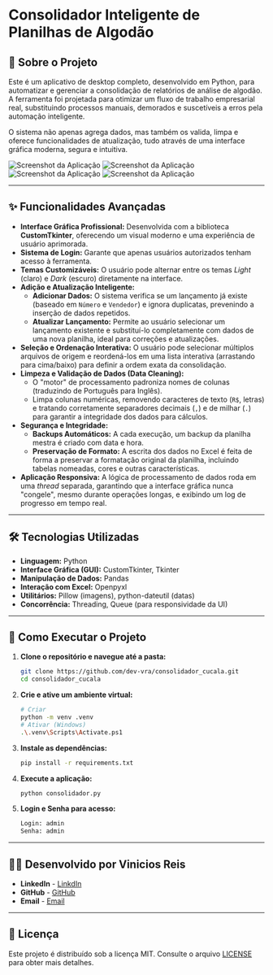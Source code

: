 # Consolidador Inteligente de Planilhas de Algodão

## 📖 Sobre o Projeto

Este é um aplicativo de desktop completo, desenvolvido em Python, para automatizar e gerenciar a consolidação de relatórios de análise de algodão. A ferramenta foi projetada para otimizar um fluxo de trabalho empresarial real, substituindo processos manuais, demorados e suscetíveis a erros pela automação inteligente.

O sistema não apenas agrega dados, mas também os valida, limpa e oferece funcionalidades de atualização, tudo através de uma interface gráfica moderna, segura e intuitiva.

![Screenshot da Aplicação](https://i.imgur.com/JciaiVr.png)
![Screenshot da Aplicação](https://i.imgur.com/3xPU8yQ.png)
![Screenshot da Aplicação](https://i.imgur.com/btfTgZo.png)
![Screenshot da Aplicação](https://i.imgur.com/kpsteN2.png)

---

## ✨ Funcionalidades Avançadas

* **Interface Gráfica Profissional:** Desenvolvida com a biblioteca **CustomTkinter**, oferecendo um visual moderno e uma experiência de usuário aprimorada.
* **Sistema de Login:** Garante que apenas usuários autorizados tenham acesso à ferramenta.
* **Temas Customizáveis:** O usuário pode alternar entre os temas *Light* (claro) e *Dark* (escuro) diretamente na interface.
* **Adição e Atualização Inteligente:**
    * **Adicionar Dados:** O sistema verifica se um lançamento já existe (baseado em `Número` e `Vendedor`) e ignora duplicatas, prevenindo a inserção de dados repetidos.
    * **Atualizar Lançamento:** Permite ao usuário selecionar um lançamento existente e substituí-lo completamente com dados de uma nova planilha, ideal para correções e atualizações.
* **Seleção e Ordenação Interativa:** O usuário pode selecionar múltiplos arquivos de origem e reordená-los em uma lista interativa (arrastando para cima/baixo) para definir a ordem exata da consolidação.
* **Limpeza e Validação de Dados (Data Cleaning):**
    * O "motor" de processamento padroniza nomes de colunas (traduzindo de Português para Inglês).
    * Limpa colunas numéricas, removendo caracteres de texto (`R$`, letras) e tratando corretamente separadores decimais (`,`) e de milhar (`.`) para garantir a integridade dos dados para cálculos.
* **Segurança e Integridade:**
    * **Backups Automáticos:** A cada execução, um backup da planilha mestra é criado com data e hora.
    * **Preservação de Formato:** A escrita dos dados no Excel é feita de forma a preservar a formatação original da planilha, incluindo tabelas nomeadas, cores e outras características.
* **Aplicação Responsiva:** A lógica de processamento de dados roda em uma *thread* separada, garantindo que a interface gráfica nunca "congele", mesmo durante operações longas, e exibindo um log de progresso em tempo real.

---

## 🛠️ Tecnologias Utilizadas

* **Linguagem:** Python
* **Interface Gráfica (GUI):** CustomTkinter, Tkinter
* **Manipulação de Dados:** Pandas
* **Interação com Excel:** Openpyxl
* **Utilitários:** Pillow (imagens), python-dateutil (datas)
* **Concorrência:** Threading, Queue (para responsividade da UI)

---

## 🚀 Como Executar o Projeto

1.  **Clone o repositório e navegue até a pasta:**
    ```bash
    git clone https://github.com/dev-vra/consolidador_cucala.git
    cd consolidador_cucala
    ```
2.  **Crie e ative um ambiente virtual:**
    ```bash
    # Criar
    python -m venv .venv
    # Ativar (Windows)
    .\.venv\Scripts\Activate.ps1
    ```
3.  **Instale as dependências:**
    ```bash
    pip install -r requirements.txt
    ```
4.  **Execute a aplicação:**
    ```bash
    python consolidador.py
    ```
5.  **Login e Senha para acesso:**
    ```bash
    Login: admin
    Senha: admin
    ```

---

## 👨‍💻 Desenvolvido por **Vinicios Reis**

* **LinkedIn** - [LinkdIn](https://www.linkedin.com/in/vinicios-reis-de-araújo-336b5430a)
* **GitHub** - [GitHub](https://github.com/dev-vra)
* **Email** - [Email](mailto:dev.vinnreis@gmail.com)

---

## 📄 Licença

Este projeto é distribuído sob a licença MIT. Consulte o arquivo [LICENSE](LICENSE) para obter mais detalhes.


